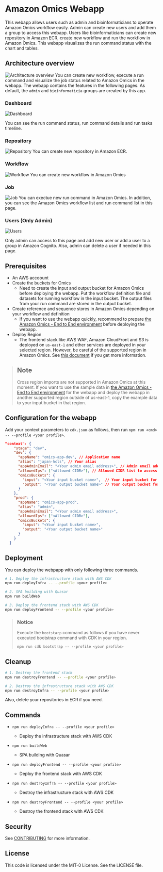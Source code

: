 # Amazon Omics Webapp

This webapp allows users such as admin and bioinformaticians to operate Amazon Omics workflow easily. Admin can create new users and add them a group to access this webapp. Users like bioinformaticians can create new repository in Amazon ECR, create new workflow and run the workflow in Amazon Omics. This webapp visualizes the run command status with the chart and tables.

## Architecture overview

![Architecture overview](./images/architecture-overview.png)
You can create new workflow, execute a run command and visualize the job status related to Amazon Omics in the webapp. The webapp contains the features in the following pages. As default, the `admin` and `bioinformaticia` groups are created by this app.

### Dashboard

![Dashboard](./images/dashboard.png)

You can see the run command status, run command details and run tasks timeline.

### Repository

![Repository](./images/repository.png)
You can create new repository in Amazon ECR.

### Workflow

![Workflow](./images/workflow.png)
You can create new workflow in Amazon Omics

### Job

![Job](./images/job.png)
You can exectue new run command in Amazon Omics. In addition, you can see the Amazon Omics workflow list and run command list in this page.

### Users (Only Admin)

![Users](./images/user.png)

Only admin can access to this page and add new user or add a user to a group in Amazon Cognito. Also, admin can delete a user if needed in this page.

## Prerequisites

- An AWS accoount
- Create the buckets for Omics
  - Need to create the input and output bucket for Amazon Omics before deploying the webapp. Put the workflow definition file and datasets for running workflow in the input bucket. The output files from your run command are stored in the output bucket.
- Create reference and sequence stores in Amazon Omics depending on your workflow and definition
  - If you want to use the webapp quickly, recommend to prepare [the Amazon Omics - End to End environment](https://github.com/aws-samples/amazon-omics-end-to-end-genomics) before deploying the webapp.
- Deploy Region
  - The frontend stack like AWS WAF, Amazon CloudFront and S3 is deployed on `us-east-1` and other services are deployed in your selected region. However, be careful of the supported region in Amazon Omics. See [this document](https://docs.aws.amazon.com/general/latest/gr/omics-quotas.html) if you get more information.

> ## Note
>
> Cross region imports are not supported in Amazon Omics at this moment. If you want to use the sample data in [the Amazon Omics - End to End environment](https://github.com/aws-samples/amazon-omics-end-to-end-genomics) for the webapp and deploy the webapp in another supported region outside of us-east-1, copy the example data to your input bucket in that region.

## Configuration for the webapp

Add your context parameters to `cdk.json` as follows, then run `npm run <cmd> -- --profile <your profile>`.

```json
"context": {
    "stage": "dev",
    "dev": {
      "appName": "omics-app-dev", // Application name
      "alias": "japan-hcls", // Your alias
      "appAdminEmail": "<Your admin email address>", // Admin email address for Cognito
      "allowedIps": ["<Allowed CIDR>"], // Allowed CIDR list to access CloudFront with WAF
      "omicsBuckets": {
        "input": "<Your input bucket name>",  // Your input bucket for Omics
        "output": "<Your output bucket name>" // Your output bucket for Omics
      }
    },
    "prod": {
      "appName": "omics-app-prod",
      "alias": "admin",
      "appAdminEmail": "<Your admin email address>",
      "allowedIps": ["<Allowed CIDR>"],
      "omicsBuckets": {
        "input": "<Your input bucket name>",
        "output": "<Your output bucket name>"
      }
    }
  }

```

## Deployment

You can deploy the webpapp with only following three commands.

```bash
# 1. Deploy the infrastructure stack with AWS CDK
npm run deployInfra -- --profile <your profile>

# 2. SPA building with Quasar
npm run buildWeb

# 3. Deploy the frontend stack with AWS CDK
npm run deployFrontend -- --profile <your profile>

```

> ### Notice
>
> Execute the `bootstarp` command as follows if you have never executed bootstrap command with CDK in your region.
>
> ```
> npm run cdk bootstrap -- --profile <your profile>
> ```

## Cleanup

```bash
# 1. Destroy the frontend stack
npm run destroyFrontend -- --profile <your profile>

# 2. Destroy the infrastructure stack with AWS CDK
npm run destroyInfra -- --profile <your profile>

```

Also, delete your repositories in ECR if you need.

## Commands

- `npm run deployInfra -- --profile <your profile>`
  - Deploy the infrastructure stack with AWS CDK
- `npm run buildWeb`
  - SPA building with Quasar
- `npm run deployFrontend -- --profile <your profile>`

  - Deploy the frontend stack with AWS CDK

- `npm run destroyInfra -- --profile <your profile>`
  - Destroy the infrastructure stack with AWS CDK
- `npm run destroyFrontend -- --profile <your profile>`
  - Destroy the frontend stack with AWS CDK

## Security

See [CONTRIBUTING](CONTRIBUTING.md#security-issue-notifications) for more
information.

## License

This code is licensed under the MIT-0 License. See the LICENSE file.
